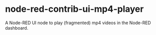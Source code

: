 # node-red-contrib-ui-mp4-player
A Node-RED UI node to play (fragmented) mp4 videos in the Node-RED dashboard.
